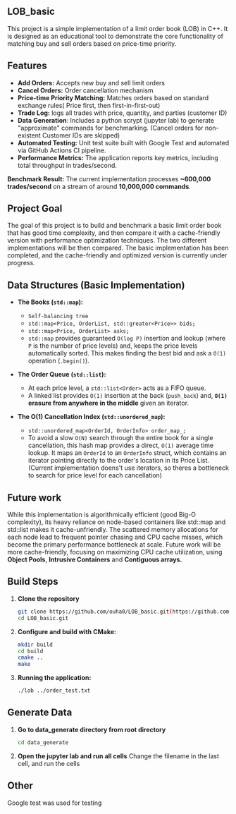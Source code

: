 ## LOB_basic
This project is a simple implementation of a limit order book (LOB) in C++. It is designed as an educational tool to demonstrate the core functionality of matching buy and sell orders based on
price-time priority.

## Features
- **Add Orders:** Accepts new buy and sell limit orders
- **Cancel Orders:** Order cancellation mechanism
- **Price-time Priority Matching:** Matches orders based on standard exchange rules(
Price first, then first-in-first-out)
- **Trade Log:** logs all trades with price, quantity, and parties (customer ID)
- **Data Generation**: Includes a python scrypt (jupyter lab) to generate "approximate" commands for benchmarking.
(Cancel orders for non-existent Customer IDs are skipped)
- **Automated Testing:** Unit test suite built with Google Test and automated via
GitHub Actions CI pipeline.
- **Performance Metrics:** The application reports key metrics, including total throughput in trades/second.

**Benchmark Result:** The current implementation processes **~600,000 trades/second** on
a stream of around **10,000,000 commands**.

## Project Goal
The goal of this project is to build and benchmark a basic limit order book that has
good time complexity, and then compare it with a cache-friendly version with performance optimization techniques.
The two different implementations will be then compared. The basic implementation has been completed, and the
cache-friendly and optimized version is currently under progress.

## Data Structures (Basic Implementation)
*   **The Books (`std::map`):**
    *    `Self-balancing tree`
    *   `std::map<Price, OrderList, std::greater<Price>> bids;`
    *   `std::map<Price, OrderList> asks;`
    *   `std::map` provides guaranteed `O(log P)` insertion and lookup (where `P` is the number of price levels) and, keeps the price levels automatically sorted. This makes finding the best bid and ask a `O(1)` operation (`.begin()`).

*   **The Order Queue (`std::list`):**
    *   At each price level, a `std::list<Order>` acts as a FIFO queue.
    *   A linked list provides `O(1)` insertion at the back (`push_back`) and, **`O(1)` erasure from anywhere in the middle** given an iterator.

*   **The O(1) Cancellation Index (`std::unordered_map`):**
    *   `std::unordered_map<OrderId, OrderInfo> order_map_;`
    *    To avoid a slow `O(N)` search through the entire book for a single cancellation, this hash map provides a direct, `O(1)` average time lookup. It maps an `OrderId` to an `OrderInfo` struct, which contains an iterator pointing directly to the order's location in its Price List. (Current implementation doens't use iterators, so theres a bottleneck to search for price level for each cancellation)

## Future work
While this implementation is algorithmically efficient (good Big-O complexity), its heavy reliance on node-based
containers like std::map and std::list makes it cache-unfriendly. The scattered memory allocations for each node
lead to frequent pointer chasing and CPU cache misses, which become the primary performance bottleneck at scale.
Future work will be more cache-friendly, focusing on maximizing CPU cache utilization, using **Object Pools**, **Intrusive Containers**
and **Contiguous arrays.**

## Build Steps

1.  **Clone the repository**
    ```sh
    git clone https://github.com/ouha0/LOB_basic.git(https://github.com/ouha0/LOB_basic)
    cd LOB_basic.git
    ```
2.  **Configure and build with CMake:**
    ```sh
    mkdir build
    cd build
    cmake ..
    make
    ```
3. **Running the application:**
    ```sh
    ./lob ../order_test.txt
    ```


## Generate Data
1. **Go to data_generate directory from root directory**
    ```sh
    cd data_generate
    ```
2. **Open the jupyter lab and run all cells**
Change the filename in the last cell, and run the cells


## Other
Google test was used for testing

